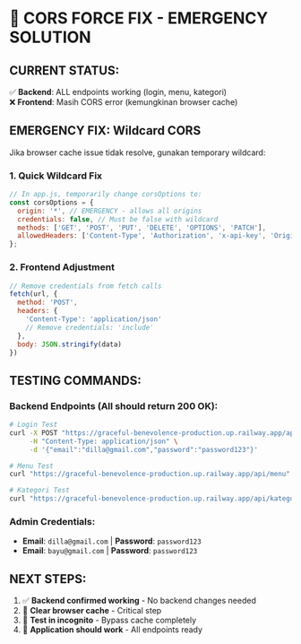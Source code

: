 # 🚨 CORS FORCE FIX - EMERGENCY SOLUTION

## **CURRENT STATUS:**
✅ **Backend**: ALL endpoints working (login, menu, kategori)  
❌ **Frontend**: Masih CORS error (kemungkinan browser cache)

## **EMERGENCY FIX: Wildcard CORS**

Jika browser cache issue tidak resolve, gunakan temporary wildcard:

### **1. Quick Wildcard Fix**
```javascript
// In app.js, temporarily change corsOptions to:
const corsOptions = {
  origin: '*', // EMERGENCY - allows all origins
  credentials: false, // Must be false with wildcard
  methods: ['GET', 'POST', 'PUT', 'DELETE', 'OPTIONS', 'PATCH'],
  allowedHeaders: ['Content-Type', 'Authorization', 'x-api-key', 'Origin', 'X-Requested-With', 'Accept']
};
```

### **2. Frontend Adjustment**
```javascript
// Remove credentials from fetch calls
fetch(url, {
  method: 'POST',
  headers: {
    'Content-Type': 'application/json'
    // Remove credentials: 'include'
  },
  body: JSON.stringify(data)
})
```

## **TESTING COMMANDS:**

### Backend Endpoints (All should return 200 OK):
```bash
# Login Test
curl -X POST "https://graceful-benevolence-production.up.railway.app/api/auth/login" \
     -H "Content-Type: application/json" \
     -d '{"email":"dilla@gmail.com","password":"password123"}'

# Menu Test  
curl "https://graceful-benevolence-production.up.railway.app/api/menu"

# Kategori Test
curl "https://graceful-benevolence-production.up.railway.app/api/kategori"
```

### Admin Credentials:
- **Email**: `dilla@gmail.com` | **Password**: `password123`
- **Email**: `bayu@gmail.com` | **Password**: `password123`

## **NEXT STEPS:**
1. ✅ **Backend confirmed working** - No backend changes needed
2. 🔄 **Clear browser cache** - Critical step
3. 🧪 **Test in incognito** - Bypass cache completely
4. 🚀 **Application should work** - All endpoints ready 